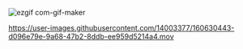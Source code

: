 ![ezgif com-gif-maker](https://user-images.githubusercontent.com/14003377/160630339-dafe8708-e6b1-4291-9e63-8718ecc4b99c.gif)



https://user-images.githubusercontent.com/14003377/160630443-d096e79e-9a68-47b2-8ddb-ee959d5214a4.mov

